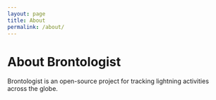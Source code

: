 ```yaml
---
layout: page
title: About
permalink: /about/
---
```

# About Brontologist

Brontologist is an open-source project for tracking lightning activities across the globe.
